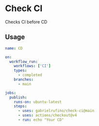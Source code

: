 # Check CI

Checks CI before CD

## Usage

```yml
name: CD

on:
  workflow_run:
    workflows: ['CI']
    types:
      - completed
    branches:
      - main

jobs:
  publish:
    runs-on: ubuntu-latest
    steps:
      - uses: gabrielrufino/check-ci@main
      - uses: actions/checkout@v4
      - run: echo "Your CD"
```
